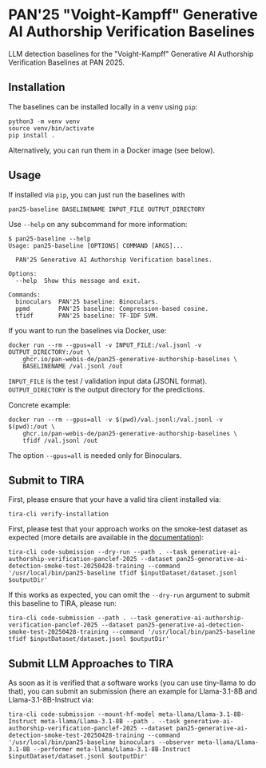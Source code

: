 # PAN'25 "Voight-Kampff" Generative AI Authorship Verification Baselines

LLM detection baselines for the "Voight-Kampff" Generative AI Authorship Verification Baselines at PAN 2025.

## Installation

The baselines can be installed locally in a venv using `pip`:

```
python3 -m venv venv
source venv/bin/activate
pip install .
```

Alternatively, you can run them in a Docker image (see below).

## Usage

If installed via ``pip``, you can just run the baselines with

```
pan25-baseline BASELINENAME INPUT_FILE OUTPUT_DIRECTORY
```

Use `--help` on any subcommand for more information:

```console
$ pan25-baseline --help
Usage: pan25-baseline [OPTIONS] COMMAND [ARGS]...

  PAN'25 Generative AI Authorship Verification baselines.

Options:
  --help  Show this message and exit.

Commands:
  binoculars  PAN'25 baseline: Binoculars.
  ppmd        PAN'25 baseline: Compression-based cosine.
  tfidf       PAN'25 baseline: TF-IDF SVM.
```

If you want to run the baselines via Docker, use:

```
docker run --rm --gpus=all -v INPUT_FILE:/val.jsonl -v OUTPUT_DIRECTORY:/out \
    ghcr.io/pan-webis-de/pan25-generative-authorship-baselines \
    BASELINENAME /val.jsonl /out
```

`INPUT_FILE` is the test / validation input data (JSONL format). `OUTPUT_DIRECTORY` is the output
directory for the predictions.

Concrete example:

```
docker run --rm --gpus=all -v $(pwd)/val.jsonl:/val.jsonl -v $(pwd):/out \
    ghcr.io/pan-webis-de/pan25-generative-authorship-baselines \
    tfidf /val.jsonl /out
```

The option ``--gpus=all`` is needed only for Binoculars.

## Submit to TIRA

First, please ensure that your have a valid tira client installed via:

```
tira-cli verify-installation
```

First, please test that your approach works on the smoke-test dataset as expected (more details are available in the [documentation](https://docs.tira.io/participants/participate.html#submitting-your-submission)):

```
tira-cli code-submission --dry-run --path . --task generative-ai-authorship-verification-panclef-2025 --dataset pan25-generative-ai-detection-smoke-test-20250428-training --command '/usr/local/bin/pan25-baseline tfidf $inputDataset/dataset.jsonl $outputDir'
```

If this works as expected, you can omit the `--dry-run` argument to submit this baseline to TIRA, please run:

```
tira-cli code-submission --path . --task generative-ai-authorship-verification-panclef-2025 --dataset pan25-generative-ai-detection-smoke-test-20250428-training --command '/usr/local/bin/pan25-baseline tfidf $inputDataset/dataset.jsonl $outputDir'
```


## Submit LLM Approaches to TIRA

As soon as it is verified that a software works (you can use tiny-llama to do that), you can submit an submission (here an example for Llama-3.1-8B and Llama-3.1-8B-Instruct via:

```
tira-cli code-submission --mount-hf-model meta-llama/Llama-3.1-8B-Instruct meta-llama/Llama-3.1-8B --path . --task generative-ai-authorship-verification-panclef-2025 --dataset pan25-generative-ai-detection-smoke-test-20250428-training --command '/usr/local/bin/pan25-baseline binoculars --observer meta-llama/Llama-3.1-8B --performer meta-llama/Llama-3.1-8B-Instruct $inputDataset/dataset.jsonl $outputDir'
```


